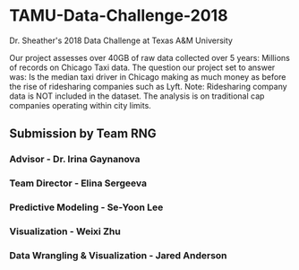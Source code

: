 # TAMU-Data-Challenge-2018
Dr. Sheather's 2018 Data Challenge at Texas A&amp;M University

Our project assesses over 40GB of raw data collected over 5 years: Millions of records on Chicago Taxi data.
The question our project set to answer was: Is the median taxi driver in Chicago making as much money as before the rise of ridesharing companies such as Lyft.
Note: Ridesharing company data is NOT included in the dataset. The analysis is on traditional cap companies operating within city limits.

## Submission by Team RNG
### Advisor - Dr. Irina Gaynanova 
### Team Director - Elina Sergeeva
### Predictive Modeling - Se-Yoon Lee
### Visualization - Weixi Zhu
### Data Wrangling & Visualization - Jared Anderson
